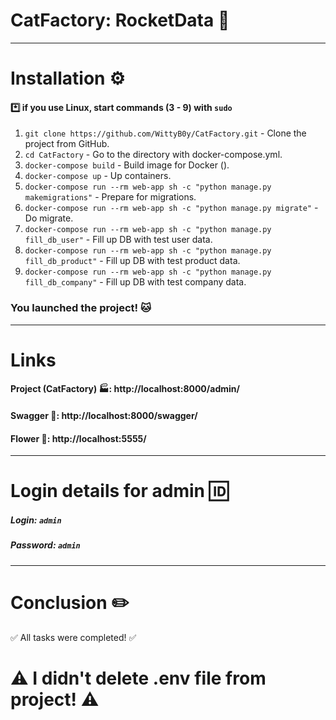# CatFactory: RocketData 🚀
___
# Installation ⚙️
#### *️⃣ if you use Linux, start commands (3 - 9) with `sudo`
1. `git clone https://github.com/WittyB0y/CatFactory.git` - Clone the project from GitHub.
2. `cd CatFactory` - Go to the directory with docker-compose.yml.
3. `docker-compose build` - Build image for Docker ().
4. `docker-compose up` - Up containers.
5. `docker-compose run --rm web-app sh -c "python manage.py makemigrations"` - Prepare for migrations.
6. `docker-compose run --rm web-app sh -c "python manage.py migrate"` - Do migrate.
7. `docker-compose run --rm web-app sh -c "python manage.py fill_db_user"` - Fill up DB with test user data.
8. `docker-compose run --rm web-app sh -c "python manage.py fill_db_product"` - Fill up DB with test product data.
9. `docker-compose run --rm web-app sh -c "python manage.py fill_db_company"` - Fill up DB with test company data.

### You launched the project! 🐱‍

---
# Links 

#### Project (CatFactory) 🏭: http://localhost:8000/admin/ 
#### Swagger 📖: http://localhost:8000/swagger/
#### Flower 🌼: http://localhost:5555/

---
# Login details for admin 🆔
##### Login: `admin`
##### Password: `admin`

---
# Conclusion ✏️

✅ All tasks were completed! ✅

# ⚠️ I didn't delete .env file from project! ⚠️